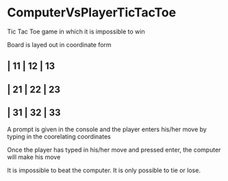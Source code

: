 ComputerVsPlayerTicTacToe
=========================

Tic Tac Toe game in which it is impossible to win 


Board is layed out in coordinate form 


| 11 | 12 | 13
--------------
| 21 | 22 | 23
--------------
| 31 | 32 | 33
--------------


A prompt is given in the console and the player enters his/her move by typing in the 
coorelating coordinates

Once the player has typed in his/her move and pressed enter, the computer will make his move

It is impossible to beat the computer.  It is only possible to tie or lose.  
